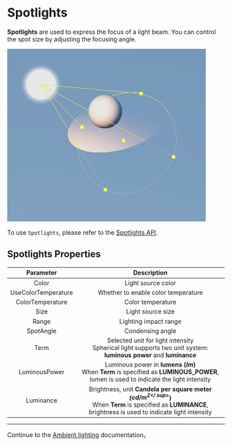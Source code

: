 # Spotlights

**Spotlights** are used to express the focus of a light beam. You can control the spot size by adjusting the focusing angle.

![spot light](spot-light.jpg)

To use `Spotlights`, please refer to the [Spotlights API](https://docs.cocos.com/creator3d/api/en/classes/component_light.spotlight.html).

## Spotlights Properties

| Parameter | Description |
|:-------:|:---:|
| Color | Light source color |
| UseColorTemperature | Whether to enable color temperature |
| ColorTemperature | Color temperature |
| Size | Light source size |
| Range | Lighting impact range |
| SpotAngle | Condensing angle |
| Term | Selected unit for light intensity <br> Spherical light supports two unit system: **luminous power** and **luminance** |
| LuminousPower | Luminous power in **lumens (*lm*)** <br> When __Term__ is specified as __LUMINOUS_POWER__, lumen is used to indicate the light intensity |
| Luminance | Brightness, unit **Candela per square meter (*cd/m<sup>2</ sup>*)** <br>When __Term__ is specified as __LUMINANCE__, brightness is used to indicate light intensity |

---

Continue to the [Ambient lighting](../ambient.md) documentation。
